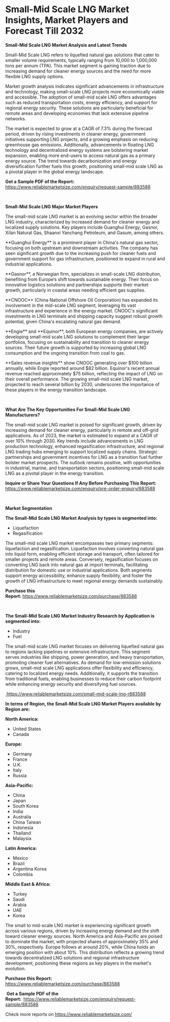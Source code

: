 <p><h1>Small-Mid Scale LNG Market Insights, Market Players and Forecast Till 2032</h1></p><p><strong>Small-Mid Scale LNG Market Analysis and Latest Trends</strong></p>
<p><p>Small-Mid Scale LNG refers to liquefied natural gas solutions that cater to smaller volume requirements, typically ranging from 10,000 to 1,000,000 tons per annum (TPA). This market segment is gaining traction due to increasing demand for cleaner energy sources and the need for more flexible LNG supply options. </p><p>Market growth analysis indicates significant advancements in infrastructure and technology, making small-scale LNG projects more economically viable and accessible. The adoption of small-mid scale LNG offers advantages such as reduced transportation costs, energy efficiency, and support for regional energy security. These solutions are particularly beneficial for remote areas and developing economies that lack extensive pipeline networks.</p><p>The market is expected to grow at a CAGR of 7.3% during the forecast period, driven by rising investments in cleaner energy, government initiatives supporting LNG projects, and a growing emphasis on reducing greenhouse gas emissions. Additionally, advancements in floating LNG technology and decentralized energy systems are bolstering market expansion, enabling more end-users to access natural gas as a primary energy source. The trend towards decarbonization and energy diversification further fuels this growth, positioning small-mid scale LNG as a pivotal player in the global energy landscape.</p></p>
<p><strong>Get a Sample PDF of the Report:&nbsp;</strong> <a href="https://www.reliablemarketsize.com/enquiry/request-sample/883588?utm_campaign=3367&utm_medium=2&utm_source=Github&utm_content=ia&utm_term=07042025&utm_id=small-mid-scale-lng">https://www.reliablemarketsize.com/enquiry/request-sample/883588</a></p>
<p>&nbsp;</p>
<p><strong>Small-Mid Scale LNG Major Market Players</strong></p>
<p><p>The small-mid scale LNG market is an evolving sector within the broader LNG industry, characterized by increased demand for cleaner energy and localized supply solutions. Key players include Guanghui Energy, Gasnor, Xilan Natural Gas, Shaanxi Yanchang Petroleum, and Gasum, among others. </p><p>**Guanghui Energy** is a prominent player in China's natural gas sector, focusing on both upstream and downstream activities. The company has seen significant growth due to the increasing push for cleaner fuels and government support for gas infrastructure, positioned to expand in rural and industrial applications.</p><p>**Gasnor**, a Norwegian firm, specializes in small-scale LNG distribution, benefiting from Europe’s shift towards sustainable energy. Their focus on innovative logistics solutions and partnerships supports their market growth, particularly in coastal areas needing efficient gas supplies.</p><p>**CNOOC** (China National Offshore Oil Corporation) has expanded its involvement in the mid-scale LNG segment, leveraging its vast infrastructure and experience in the energy market. CNOOC's significant investments in LNG terminals and shipping capacity suggest robust growth potential, given China's escalating natural gas demand.</p><p>**Engie** and **Equinor**, both European energy companies, are actively developing small-mid scale LNG solutions to complement their larger portfolios, focusing on sustainability and transition to cleaner energy sources. Their future growth is supported by increasing global LNG consumption and the ongoing transition from coal to gas.</p><p>**Sales revenue insights** show CNOOC generating over $100 billion annually, while Engie reported around $82 billion. Equinor's recent annual revenue reached approximately $75 billion, reflecting the impact of LNG on their overall performance. The growing small-mid scale LNG market, projected to reach several billion by 2030, underscores the importance of these players in the energy transition landscape.</p></p>
<p>&nbsp;</p>
<p><strong>What Are The Key Opportunities For Small-Mid Scale LNG Manufacturers?</strong></p>
<p><p>The small-mid scale LNG market is poised for significant growth, driven by increasing demand for cleaner energy, particularly in remote and off-grid applications. As of 2023, the market is estimated to expand at a CAGR of over 10% through 2030. Key trends include advancements in LNG production technology, enhanced regasification infrastructure, and regional LNG trading hubs emerging to support localized supply chains. Strategic partnerships and government incentives for LNG as a transition fuel further bolster market prospects. The outlook remains positive, with opportunities in industrial, marine, and transportation sectors, positioning small-mid scale LNG as a pivotal player in the energy transition.</p></p>
<p><strong>Inquire or Share Your Questions If Any Before Purchasing This Report:</strong> <a href="https://www.reliablemarketsize.com/enquiry/pre-order-enquiry/883588?utm_campaign=3367&utm_medium=2&utm_source=Github&utm_content=ia&utm_term=07042025&utm_id=small-mid-scale-lng">https://www.reliablemarketsize.com/enquiry/pre-order-enquiry/883588</a></p>
<p>&nbsp;</p>
<p><strong>Market Segmentation</strong></p>
<p><strong>The Small-Mid Scale LNG Market Analysis by types is segmented into:</strong></p>
<p><ul><li>Liquefaction</li><li>Regasification</li></ul></p>
<p><p>The small-mid scale LNG market encompasses two primary segments: liquefaction and regasification. Liquefaction involves converting natural gas into liquid form, enabling efficient storage and transport, often tailored for smaller projects and remote areas. Conversely, regasification focuses on converting LNG back into natural gas at import terminals, facilitating distribution for domestic use or industrial applications. Both segments support energy accessibility, enhance supply flexibility, and foster the growth of LNG infrastructure to meet regional energy demands sustainably.</p></p>
<p><strong>Purchase this Report:&nbsp;</strong><a href="https://www.reliablemarketsize.com/purchase/883588?utm_campaign=3367&utm_medium=2&utm_source=Github&utm_content=ia&utm_term=07042025&utm_id=small-mid-scale-lng">https://www.reliablemarketsize.com/purchase/883588</a></p>
<p>&nbsp;</p>
<p><strong>The Small-Mid Scale LNG Market Industry Research by Application is segmented into:</strong></p>
<p><ul><li>Industry</li><li>Fuel</li></ul></p>
<p><p>The small-mid scale LNG market focuses on delivering liquefied natural gas to regions lacking pipelines or extensive infrastructure. This segment serves industries like shipping, power generation, and heavy transportation, promoting cleaner fuel alternatives. As demand for low-emission solutions grows, small-mid scale LNG applications offer flexibility and efficiency, catering to localized energy needs. Additionally, it supports the transition from traditional fuels, enabling businesses to reduce their carbon footprint while enhancing energy security and diversifying fuel sources.</p></p>
<p><a href="https://www.reliablemarketsize.com/small-mid-scale-lng-r883588?utm_campaign=3367&utm_medium=2&utm_source=Github&utm_content=ia&utm_term=07042025&utm_id=small-mid-scale-lng">&nbsp;https://www.reliablemarketsize.com/small-mid-scale-lng-r883588</a></p>
<p><strong>In terms of Region, the Small-Mid Scale LNG Market Players available by Region are:</strong></p>
<p>
    <p> <strong> North America: </strong>
        <ul>
            <li>United States</li>
            <li>Canada</li>
        </ul>
        </p> 
    <p> <strong> Europe: </strong>
        <ul>
            <li>Germany</li>
            <li>France</li>
            <li>U.K.</li>
            <li>Italy</li>
            <li>Russia</li>
        </ul>
        </p> 
    <p> <strong> Asia-Pacific: </strong>
        <ul>
            <li>China</li>
            <li>Japan</li>
            <li>South Korea</li>
            <li>India</li>
            <li>Australia</li>
            <li>China Taiwan</li>
            <li>Indonesia</li>
            <li>Thailand</li>
            <li>Malaysia</li>
        </ul>
        </p> 
    <p> <strong> Latin America: </strong>
        <ul>
            <li>Mexico</li>
            <li>Brazil</li>
            <li>Argentina Korea</li>
            <li>Colombia</li>
        </ul>
        </p> 
    <p> <strong> Middle East & Africa: </strong>
        <ul>
            <li>Turkey</li>
            <li>Saudi</li>
            <li>Arabia</li>
            <li>UAE</li>
            <li>Korea</li>
        </ul>
    </p>
    </p>
<p><p>The small to mid-scale LNG market is experiencing significant growth across various regions, driven by increasing energy demand and the shift toward cleaner energy sources. North America and Asia-Pacific are poised to dominate the market, with projected shares of approximately 35% and 30%, respectively. Europe follows at around 20%, while China holds an emerging position with about 10%. This distribution reflects a growing trend towards decentralized LNG solutions and regional infrastructure development, positioning these regions as key players in the market's evolution.</p></p>
<p><strong>Purchase this Report: </strong><a href="https://www.reliablemarketsize.com/purchase/883588?utm_campaign=3367&utm_medium=2&utm_source=Github&utm_content=ia&utm_term=07042025&utm_id=small-mid-scale-lng">https://www.reliablemarketsize.com/purchase/883588</a></p>
<p>&nbsp;<strong>Get a Sample PDF of the Report:&nbsp;&nbsp;</strong><a href="https://www.reliablemarketsize.com/enquiry/request-sample/883588?utm_campaign=3367&utm_medium=2&utm_source=Github&utm_content=ia&utm_term=07042025&utm_id=small-mid-scale-lng">https://www.reliablemarketsize.com/enquiry/request-sample/883588</a></p>
<p><strong></strong></p>
<p>Check more reports on <a href="https://www.reliablemarketsize.com/?utm_campaign=3367&utm_medium=2&utm_source=Github&utm_content=ia&utm_term=07042025&utm_id=small-mid-scale-lng">https://www.reliablemarketsize.com/</a></p>